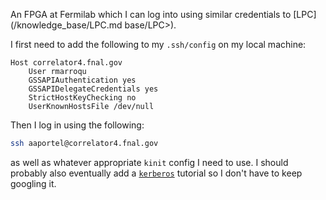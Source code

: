 An FPGA at Fermilab which I can log into using similar credentials to [LPC](/knowledge_base/LPC.md base/LPC>).

I first need to add the following to my `.ssh/config` on my local machine:
```
Host correlator4.fnal.gov
    User rmarroqu
    GSSAPIAuthentication yes
    GSSAPIDelegateCredentials yes
    StrictHostKeyChecking no
    UserKnownHostsFile /dev/null
```
Then I log in using the following:
```bash
ssh aaportel@correlator4.fnal.gov
```
as well as whatever appropriate `kinit` config I need to use. I should probably also eventually add a [`kerberos`](/knowledge_base/kerberos.md) tutorial so I don't have to keep googling it.